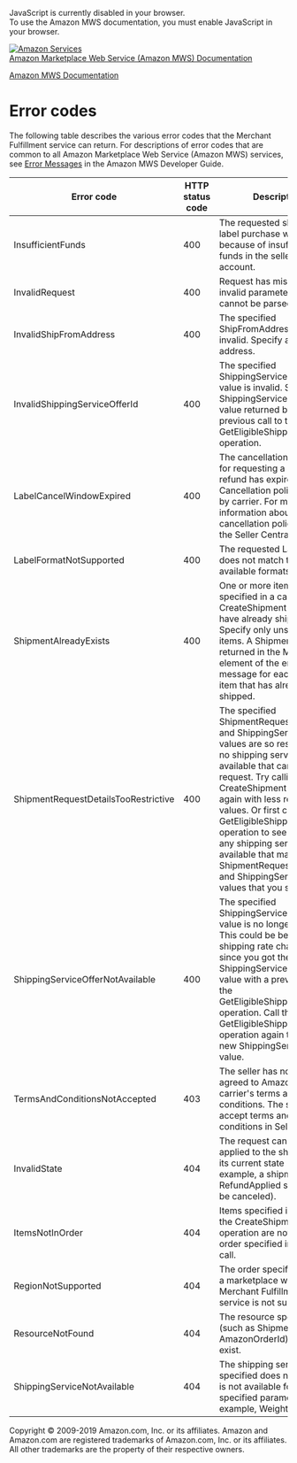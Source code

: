 <div id="MWSDX_noscript">

JavaScript is currently disabled in your browser.  
To use the Amazon MWS documentation, you must enable JavaScript in your
browser.

</div>

<div id="MWSDX_divtop">

[![Amazon
Services](https://images-na.ssl-images-amazon.com/images/G/08/mwsportal/fr_FR/amazonservices.gif
"Amazon Services")](http://services.amazon.fr)  
<span id="MWSDX_titlebar">[Amazon Marketplace Web Service (Amazon MWS)
Documentation](https://developer.amazonservices.fr/gp/mws/docs.html)</span>

</div>

<div id="MWSDX_divbottom">

<div id="MWSDX_divleft">

<div id="MWSDX_toc">

</div>

</div>

<div id="MWSDX_divright">

<div id="MWSDX_content">

<span id="MWSDX_breadcrumbs">[Amazon MWS
Documentation](https://developer.amazonservices.fr/gp/mws/docs.html)</span>

<div id="MerchFulfill_ErrorCodes" class="nested0">

# Error codes

<div class="body">

The following table describes the various error codes that the
<span class="ph">Merchant Fulfillment service</span> can return. For
descriptions of error codes that are common to all
<span class="ph">Amazon Marketplace Web Service (Amazon MWS)</span>
services, see [Error Messages](../dev_guide/DG_Errors.html) in the
<span class="ph">Amazon MWS Developer
Guide</span>.

<div class="tablenoborder">

| Error code                                                                 | HTTP status code | Description                                                                                                                                                                                                                                                                                                                                                                                                                                                                                                                                                                                                                                                                          |
| -------------------------------------------------------------------------- | ---------------- | ------------------------------------------------------------------------------------------------------------------------------------------------------------------------------------------------------------------------------------------------------------------------------------------------------------------------------------------------------------------------------------------------------------------------------------------------------------------------------------------------------------------------------------------------------------------------------------------------------------------------------------------------------------------------------------ |
| <span class="keyword parmname">InsufficientFunds</span>                    | 400              | The requested shipping label purchase was rejected because of insufficient funds in the seller's account.                                                                                                                                                                                                                                                                                                                                                                                                                                                                                                                                                                            |
| <span class="keyword parmname">InvalidRequest</span>                       | 400              | Request has missing or invalid parameters and cannot be parsed.                                                                                                                                                                                                                                                                                                                                                                                                                                                                                                                                                                                                                      |
| <span class="keyword parmname">InvalidShipFromAddress</span>               | 400              | The specified <span class="keyword parmname">ShipFromAddress</span> value is invalid. Specify a valid address.                                                                                                                                                                                                                                                                                                                                                                                                                                                                                                                                                                       |
| <span class="keyword parmname">InvalidShippingServiceOfferId</span>        | 400              | The specified <span class="keyword parmname">ShippingServiceOfferId</span> value is invalid. Specify a <span class="keyword parmname">ShippingServiceOfferId</span> value returned by a previous call to the <span class="keyword apiname">GetEligibleShippingServices</span> operation.                                                                                                                                                                                                                                                                                                                                                                                             |
| <span class="keyword parmname">LabelCancelWindowExpired</span>             | 400              | The cancellation window for requesting a label refund has expired. <span class="ph">Cancellation policies vary by carrier. For more information about carrier cancellation policies, see the Seller Central Help.</span>                                                                                                                                                                                                                                                                                                                                                                                                                                                             |
| <span class="keyword parmname">LabelFormatNotSupported</span>              | 400              | The requested LabelFormat does not match the available formats.                                                                                                                                                                                                                                                                                                                                                                                                                                                                                                                                                                                                                      |
| <span class="keyword parmname">ShipmentAlreadyExists</span>                | 400              | One or more items specified in a call to the <span class="keyword apiname">CreateShipment</span> operation have already shipped. Specify only unshipped items. A <span class="keyword parmname">ShipmentId</span> is returned in the <span class="keyword parmname">Message</span> element of the error message for each specified item that has already shipped.                                                                                                                                                                                                                                                                                                                    |
| <span class="keyword parmname">ShipmentRequestDetailsTooRestrictive</span> | 400              | The specified <span class="keyword parmname">ShipmentRequestDetails</span> and <span class="keyword parmname">ShippingServiceId</span> values are so restrictive that no shipping service offer is available that can fulfill the request. Try calling the <span class="keyword apiname">CreateShipment</span> operation again with less restrictive values. Or first call the <span class="keyword apiname">GetEligibleShippingServices</span> operation to see if there are any shipping service offers available that match the <span class="keyword parmname">ShipmentRequestDetails</span> and <span class="keyword parmname">ShippingServiceId</span> values that you specify. |
| <span class="keyword parmname">ShippingServiceOfferNotAvailable</span>     | 400              | The specified <span class="keyword parmname">ShippingServiceOfferId</span> value is no longer valid. This could be because the shipping rate changed since you got the <span class="keyword parmname">ShippingServiceOfferId</span> value with a previous call to the <span class="keyword apiname">GetEligibleShippingServices</span> operation. Call the <span class="keyword apiname">GetEligibleShippingServices</span> operation again to get a new <span class="keyword parmname">ShippingServiceOfferId</span> value.                                                                                                                                                         |
| <span class="keyword parmname">TermsAndConditionsNotAccepted</span>        | 403              | The seller has not yet agreed to Amazon's or the carrier's terms and conditions. The seller can accept terms and conditions in Seller Central.                                                                                                                                                                                                                                                                                                                                                                                                                                                                                                                                       |
| <span class="keyword parmname">InvalidState</span>                         | 404              | The request cannot be applied to the shipment in its current state (for example, a shipment in the RefundApplied state cannot be canceled).                                                                                                                                                                                                                                                                                                                                                                                                                                                                                                                                          |
| <span class="keyword parmname">ItemsNotInOrder</span>                      | 404              | Items specified in a call to the <span class="keyword apiname">CreateShipment</span> operation are not part of the order specified in the same call.                                                                                                                                                                                                                                                                                                                                                                                                                                                                                                                                 |
| <span class="keyword parmname">RegionNotSupported</span>                   | 404              | The order specified is from a marketplace where the <span class="ph">Merchant Fulfillment service</span> is not supported.                                                                                                                                                                                                                                                                                                                                                                                                                                                                                                                                                           |
| <span class="keyword parmname">ResourceNotFound</span>                     | 404              | The resource specified (such as <span class="keyword parmname">ShipmentId</span> or <span class="keyword parmname">AmazonOrderId</span>) does not exist.                                                                                                                                                                                                                                                                                                                                                                                                                                                                                                                             |
| <span class="keyword parmname">ShippingServiceNotAvailable</span>          | 404              | The shipping service specified does not exist or is not available for the specified parameters (for example, <span class="keyword parmname">Weight</span>).                                                                                                                                                                                                                                                                                                                                                                                                                                                                                                                          |

</div>

</div>

</div>

<div id="MWSDX_footer">

Copyright © 2009-2019 Amazon.com, Inc. or its affiliates. Amazon and
Amazon.com are registered trademarks of Amazon.com, Inc. or its
affiliates. All other trademarks are the property of their respective
owners.

</div>

</div>

</div>

<div style="clear: both;">

</div>

</div>
